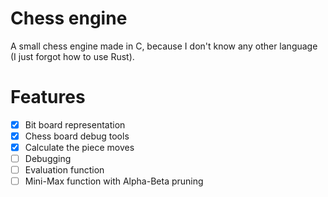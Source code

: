 # Chess engine
A small chess engine made in C, because I don't know any other language (I just forgot how to use Rust).

# Features
- [X] Bit board representation
- [X] Chess board debug tools
- [X] Calculate the piece moves
- [ ] Debugging
- [ ] Evaluation function
- [ ] Mini-Max function with Alpha-Beta pruning
